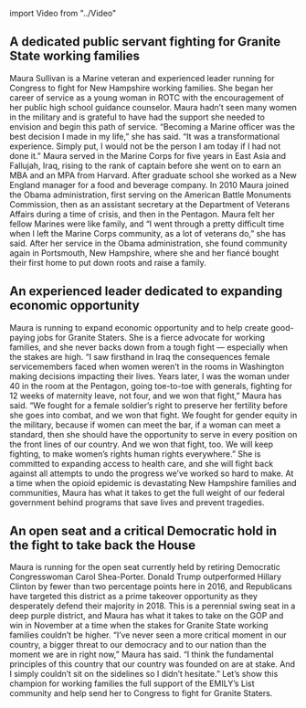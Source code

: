 import Video from "../Video"

## A dedicated public servant fighting for Granite State working families

Maura Sullivan is a Marine veteran and experienced leader running for Congress to fight for New Hampshire working families. She began her career of service as a young woman in ROTC with the encouragement of her public high school guidance counselor. Maura hadn’t seen many women in the military and is grateful to have had the support she needed to envision and begin this path of service. “Becoming a Marine officer was the best decision I made in my life,” she has said. “It was a transformational experience. Simply put, I would not be the person I am today if I had not done it.” Maura served in the Marine Corps for five years in East Asia and Fallujah, Iraq, rising to the rank of captain before she went on to earn an MBA and an MPA from Harvard. After graduate school she worked as a New England manager for a food and beverage company. In 2010 Maura joined the Obama administration, first serving on the American Battle Monuments Commission, then as an assistant secretary at the Department of Veterans Affairs during a time of crisis, and then in the Pentagon. Maura felt her fellow Marines were like family, and “I went through a pretty difficult time when I left the Marine Corps community, as a lot of veterans do,” she has said. After her service in the Obama administration, she found community again in Portsmouth, New Hampshire, where she and her fiancé bought their first home to put down roots and raise a family.

## An experienced leader dedicated to expanding economic opportunity 

Maura is running to expand economic opportunity and to help create good-paying jobs for Granite Staters. She is a fierce advocate for working families, and she never backs down from a tough fight — especially when the stakes are high. “I saw firsthand in Iraq the consequences female servicemembers faced when women weren’t in the rooms in Washington making decisions impacting their lives. Years later, I was the woman under 40 in the room at the Pentagon, going toe-to-toe with generals, fighting for 12 weeks of maternity leave, not four, and we won that fight,” Maura has said. “We fought for a female soldier’s right to preserve her fertility before she goes into combat, and we won that fight. We fought for gender equity in the military, because if women can meet the bar, if a woman can meet a standard, then she should have the opportunity to serve in every position on the front lines of our country. And we won that fight, too. We will keep fighting, to make women’s rights human rights everywhere.” She is committed to expanding access to health care, and she will fight back against all attempts to undo the progress we’ve worked so hard to make. At a time when the opioid epidemic is devastating New Hampshire families and communities, Maura has what it takes to get the full weight of our federal government behind programs that save lives and prevent tragedies.

## An open seat and a critical Democratic hold in the fight to take back the House

Maura is running for the open seat currently held by retiring Democratic Congresswoman Carol Shea-Porter. Donald Trump outperformed Hillary Clinton by fewer than two percentage points here in 2016, and Republicans have targeted this district as a prime takeover opportunity as they desperately defend their majority in 2018. This is a perennial swing seat in a deep purple district, and Maura has what it takes to take on the GOP and win in November at a time when the stakes for Granite State working families couldn’t be higher. “I’ve never seen a more critical moment in our country, a bigger threat to our democracy and to our nation than the moment we are in right now,” Maura has said. “I think the fundamental principles of this country that our country was founded on are at stake. And I simply couldn’t sit on the sidelines so I didn’t hesitate.” Let’s show this champion for working families the full support of the EMILY’s List community and help send her to Congress to fight for Granite Staters.

